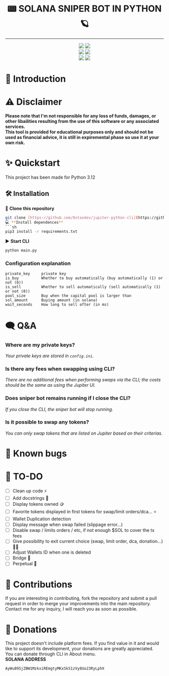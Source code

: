 <div align="center">
    <h1>📟 SOLANA SNIPER BOT IN PYTHON 🪐</h1>


</div>

---

<p align="center">
    <img src="https://img.shields.io/github/stars/DevSolana/solana-sniper-python">
    <img src="https://img.shields.io/github/forks/DevSolana/solana-sniper-python">
    <br>
    <img src="https://img.shields.io/github/issues/DevSolana/solana-sniper-python">
    <img src="https://img.shields.io/github/issues-closed/DevSolana/solana-sniper-python">
    <br>
    <img src="https://img.shields.io/github/languages/top/DevSolana/solana-sniper-python">
    <img src="https://img.shields.io/github/last-commit/DevSolana/solana-sniper-python">
    <br>
</p>

# 📖 Introduction

# ⚠️ Disclaimer
**Please note that I'm not responsible for any loss of funds, damages, or other libailities resulting from the use of this software or any associated services.<br>
This tool is provided for educational purposes only and should not be used as financial advice, it is still in expiremental phase so use it at your own risk.**

# ✨ Quickstart

This project has been made for Python 3.12

## 🛠️ Installation

💾 **Clone this repository**
```sh
git clone [https://github.com/0xtaodev/jupiter-python-cli](https://github.com/DevSolana/solana-sniper-python)](https://github.com/DevSolana/solana-sniper-python)```
💻 **Install dependences**
```sh
pip3 install -r requirements.txt
```
▶️ **Start CLI**
```sh
python main.py
```

### Configuration explanation
```commandline
private_key     private key
is_buy          Whether to buy automatically (buy automatically (1) or not (0))
is_sell         Whether to sell automatically (sell automatically (1) or not (0))
pool_size       Buy when the capital pool is larger than
sol_amount      Buying amount (in solana)
wait_seconds    How long to sell after (in ms)
```

# 🗨️ Q&A
### Where are my private keys?
*Your private keys are stored in `config.ini`.*
### Is there any fees when swapping using CLI?
*There are no additional fees when performing swaps via the CLI; the costs should be the same as using the Jupiter UI.*
### Does sniper bot remains running if I close the CLI?
*If you close the CLI, the sniper bot will stop running.*
### Is it possible to swap any tokens?
*You can only swap tokens that are listed on Jupiter based on their criterias.*

# 🚨 Known bugs

# 📝 TO-DO
- [ ] Clean up code ⚡
- [ ] Add docstrings 📑
- [ ] Display tokens owned 🪙
- [ ] Favorite tokens displayed in first tokens for swap/limit orders/dca... ⭐
- [ ] Wallet Duplication detection
- [ ] Display message when swap failed (slippage error...)
- [ ] Disable swap / limits orders / etc, if not enough $SOL to cover the tx fees
- [ ] Give possibility to exit current choice (swap, limit order, dca, donation...) 🏃🚪
- [ ] Adjust Wallets ID when one is deleted
- [ ] Bridge 🌉
- [ ] Perpetual 💸

# 🤝 Contributions
If you are interesting in contributing, fork the repository and submit a pull request in order to merge your improvements into the main repository.<br>
Contact me for any inquiry, I will reach you as soon as possible.<br>

# 👑 Donations
This project doesn't include platform fees. If you find value in it and would like to support its development, your donations are greatly appreciated.<br>
You can donate through CLI in About menu.<br>
**SOLANA ADDRESS**
```sh
AyWu89SjZBW1MzkxiREmgtyMKxSkS1zVy8Uo23RyLphX
```

